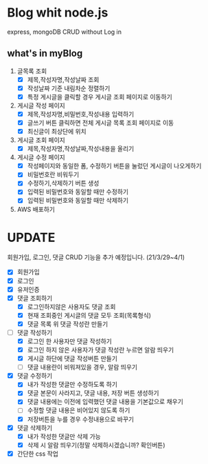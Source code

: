 # Blog whit node.js

express, mongoDB
CRUD
without Log in 

## what's in myBlog
1. 글목록 조회 
   - [x] 제목,작성자명,작성날짜 조회 
   - [x] 작성날짜 기준 내림차순 정렬하기  
   - [x] 특정 게시글을 클릭할 경우 게시글 조회 페이지로 이동하기
2. 게시글 작성 페이지
   - [x] 제목,작성자명,비밀번호,작성내용 입력하기 
   - [x] 글쓰기 버튼 클릭하면 전체 게시글 목록 조회 페이지로 이동
   - [x] 최신글이 최상단에 위치
3. 게시글 조회 페이지
   - [x] 제목,작성자명,작성날짜,작성내용을 올리기
4. 게시글 수정 페이지
   - [x] 작성페이지와 동일한 폼, 수정하기 버튼을 눌렀던 게시글이 나오게하기
   - [x] 비밀번호란 비워두기
   - [x] 수정하기,삭제하기 버튼 생성
   - [x] 입력된 비밀번호와 동일할 때만 수정하기
   - [x] 입력된 비밀번호와 동일할 때만 삭제하기
5. AWS 배포하기

# UPDATE

회원가입, 로그인, 댓글 CRUD 기능을 추가 예정입니다. (21/3/29~4/1)

   - [x] 회원가입
   - [x] 로그인
   - [x] 유저인증
   - [x] 댓글 조회하기
     - [x] 로그인하지않은 사용자도 댓글 조회
     - [x] 현재 조회중인 게시글의 댓글 모두 조회(목록형식)
     - [x] 댓글 목록 위 댓글 작성란 만들기 
   - [ ] 댓글 작성하기
     - [x] 로그인 한 사용자만 댓글 작성하기
     - [x] 로그인 하지 않은 사용자가 댓글 작성란 누르면 알람 띄우기
     - [x] 게시글 하단에 댓글 작성버튼 만들기
     - [ ] 댓글 내용란이 비워져있을 경우, 알람 띄우기
   - [x] 댓글 수정하기
     - [x] 내가 작성한 댓글만 수정하도록 하기
     - [x] 댓글 본문이 사라지고, 댓글 내용, 저장 버튼 생성하기
     - [x] 댓글 내용에는 이전에 입력했던 댓글 내용을 기본값으로 채우기
     - [ ] 수정할 댓글 내용은 비어있지 않도록 하기
     - [x] 저장버튼을 누를 경우 수정내용으로 바꾸기
   - [x] 댓글 삭제하기
     - [x] 내가 작성한 댓글만 삭제 가능
     - [x] 삭제 시 알람 띄우기(정말 삭제하시겠습니까? 확인버튼)
   - [x] 간단한 css 작업
